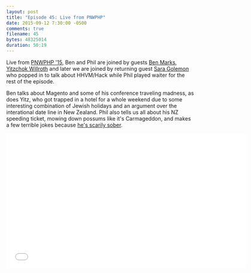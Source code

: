 ```yaml
---
layout: post
title: "Episode 45: Live from PNWPHP"
date: 2015-09-12 7:30:00 -0500
comments: true
filename: 45
bytes: 48325014
duration: 50:19
---
```


Live from [PNWPHP '15](http://pnwphp.com/), Ben and Phil are joined by guests [Ben Marks](https://twitter.com/benmarks), [Yitzchok Willroth](https://twitter.com/coderabbi) and later we are joined by returning guest [Sara Golemon](https://twitter.com/SaraMG) who popped in to talk about HHVM/Hack while Phil played waiter for the rest of the episode.

Ben talks about Magento and some of his conference traveling madness, as does Yitz, who got trapped in a hotel for a whole weekend due to some interesting combination of Jewish holidays and an argument over the interational date line in New Zealand. Phil also tells us all about his NZ speeding ticket, mowing down possums like it's Carmageddon, and makes a few terrible jokes because [he's scarily sober](https://philsturgeon.uk/charity/2015/08/22/no-booze/).

<iframe width="640" height="360" src="//www.youtube.com/embed/uva9K6aZ0Ho" frameborder="0" allowfullscreen></iframe>
